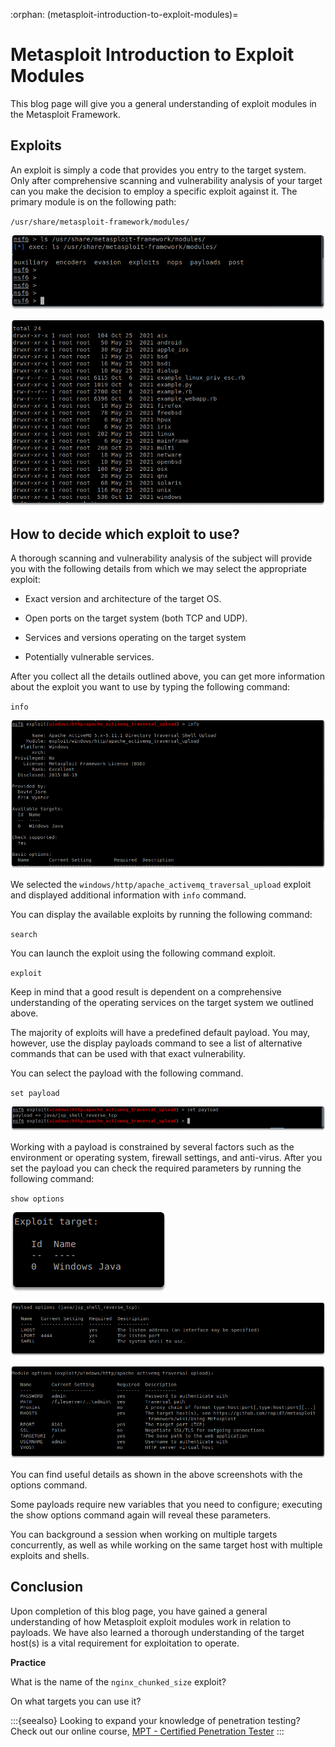:orphan:
(metasploit-introduction-to-exploit-modules)=

# Metasploit Introduction to Exploit Modules

This blog page will give you a general understanding of exploit modules in the Metasploit Framework.

## Exploits

An exploit is simply a code that provides you entry to the target system. Only after comprehensive scanning and vulnerability analysis of your target can you make the decision to employ a specific exploit against it. The primary module is on the following path:

`/usr/share/metasploit-framework/modules/`

![alt img](images/metasploit-exploit-modules-21.png)

![alt img](images/metasploit-exploit-modules-22.png)

## How to decide which exploit to use?

A thorough scanning and vulnerability analysis of the subject will provide you with the following details from which we may select the appropriate exploit:

- Exact version and architecture of the target OS.

- Open ports on the target system (both TCP and UDP).

- Services and versions operating on the target system

- Potentially vulnerable services.

After you collect all the details outlined above, you can get more information about the exploit you want to use by typing the following command:

`info`

![alt img](images/metasploit-exploit-modules-23.png)

We selected the `windows/http/apache_activemq_traversal_upload` exploit and displayed additional information with `info` command.

You can display the available exploits by running the following command:

`search`

You can launch the exploit using the following command exploit.

`exploit`

Keep in mind that a good result is dependent on a comprehensive understanding of the operating services on the target system we outlined above.

The majority of exploits will have a predefined default payload. You may, however, use the display payloads command to see a list of alternative commands that can be used with that exact vulnerability.

You can select the payload with the following command.

`set payload`

![alt img](images/metasploit-exploit-modules-24.png)

Working with a payload is constrained by several factors such as the environment or operating system, firewall settings, and anti-virus. After you set the payload you can check the required parameters by running the following command:

`show options`

![alt img](images/metasploit-exploit-modules-25.png)

![alt img](images/metasploit-exploit-modules-26.png)

![alt img](images/metasploit-exploit-modules-27.png)

You can find useful details as shown in the above screenshots with the options command.

Some payloads require new variables that you need to configure; executing the show options command again will reveal these parameters.

You can background a session when working on multiple targets concurrently, as well as while working on the same target host with multiple exploits and shells.

## Conclusion

Upon completion of this blog page, you have gained a general understanding of how Metasploit exploit modules work in relation to payloads. We have also learned a thorough understanding of the target host(s) is a vital requirement for exploitation to operate.

**Practice**

What is the name of the `nginx_chunked_size` exploit?

On what targets you can use it?

:::{seealso}
Looking to expand your knowledge of penetration testing? Check out our online course, [MPT - Certified Penetration Tester](https://www.mosse-institute.com/certifications/mpt-certified-penetration-tester.html)
:::
